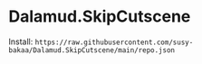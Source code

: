 # Dalamud.SkipCutscene
Install: ```https://raw.githubusercontent.com/susy-bakaa/Dalamud.SkipCutscene/main/repo.json```
